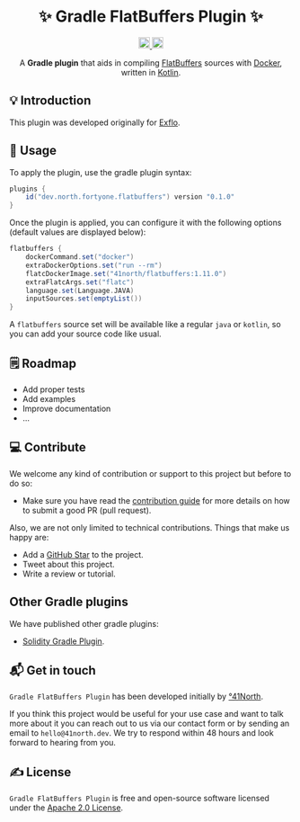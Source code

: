 <h1 align="center">✨ Gradle FlatBuffers Plugin ✨</h1>

<p align="center">
  <a href="https://github.com/41north/gradle-flatbuffers-plugin/workflows/KtLint/badge.svg">
    <img alt="KtLint" height="20px" src="https://github.com/41north/gradle-flatbuffers-plugin/workflows/KtLint/badge.svg" />
  </a>
  <a href="https://github.com/41north/gradle-flatbuffers-plugin?style=flat-square">
    <img alt="Gradle FlatBuffers Plugin License" height="20px" src="https://img.shields.io/github/license/41north/gradle-flatbuffers-plugin?style=flat-square" />
  </a>
</p>

<p align="center">
    A <b>Gradle plugin</b> that aids in compiling <a href="https://google.github.io/flatbuffers/">FlatBuffers</a> sources with <a href="https://www.docker.com/">Docker</a>, written in <a href="https://kotlinlang.org">Kotlin</a>.
</p>

## 💡 Introduction

This plugin was developed originally for [Exflo](https://github.com/41north/exflo).

## 🙈 Usage

To apply the plugin, use the gradle plugin syntax:

```groovy
plugins {
    id("dev.north.fortyone.flatbuffers") version "0.1.0"
}
```

Once the plugin is applied, you can configure it with the following options (default values are displayed below):

```groovy
flatbuffers {
    dockerCommand.set("docker")
    extraDockerOptions.set("run --rm")
    flatcDockerImage.set("41north/flatbuffers:1.11.0")
    extraFlatcArgs.set("flatc")
    language.set(Language.JAVA)
    inputSources.set(emptyList())
}
```

A `flatbuffers` source set will be available like a regular `java` or `kotlin`, so you can add your source code like usual.

## 🗒️ Roadmap

* Add proper tests
* Add examples
* Improve documentation
* ...

## 💻 Contribute

We welcome any kind of contribution or support to this project but before to do so:

* Make sure you have read the [contribution guide](/.github/CONTRIBUTING.md) for more details on how to submit a good PR (pull request).

Also, we are not only limited to technical contributions. Things that make us happy are:

* Add a [GitHub Star](https://github.com/41north/gradle-flatbuffers-plugin/stargazers) to the project.
* Tweet about this project.
* Write a review or tutorial.

## Other Gradle plugins

We have published other gradle plugins:

- [Solidity Gradle Plugin](https://github.com/41north/solidity-gradle-plugin).

## 📬 Get in touch

`Gradle FlatBuffers Plugin` has been developed initially by [°41North](https://41north.dev). 

If you think this project would be useful for your use case and want to talk more about it you can reach out to us via our contact form or by sending an email to `hello@41north.dev`. We try to respond within 48 hours and look forward to hearing from you.

## ✍️ License

`Gradle FlatBuffers Plugin` is free and open-source software licensed under the [Apache 2.0 License](./LICENSE).
